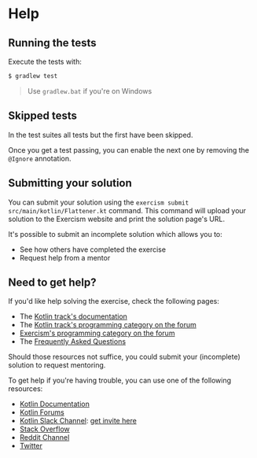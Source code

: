 # Help

## Running the tests

Execute the tests with:

```bash
$ gradlew test
```

> Use `gradlew.bat` if you're on Windows

## Skipped tests

In the test suites all tests but the first have been skipped.

Once you get a test passing, you can enable the next one by removing the
`@Ignore` annotation.

## Submitting your solution

You can submit your solution using the `exercism submit src/main/kotlin/Flattener.kt` command.
This command will upload your solution to the Exercism website and print the solution page's URL.

It's possible to submit an incomplete solution which allows you to:

- See how others have completed the exercise
- Request help from a mentor

## Need to get help?

If you'd like help solving the exercise, check the following pages:

- The [Kotlin track's documentation](https://exercism.org/docs/tracks/kotlin)
- The [Kotlin track's programming category on the forum](https://forum.exercism.org/c/programming/kotlin)
- [Exercism's programming category on the forum](https://forum.exercism.org/c/programming/5)
- The [Frequently Asked Questions](https://exercism.org/docs/using/faqs)

Should those resources not suffice, you could submit your (incomplete) solution to request mentoring.

To get help if you're having trouble, you can use one of the following resources:

- [Kotlin Documentation](https://kotlinlang.org/docs/reference/)
- [Kotlin Forums](https://discuss.kotlinlang.org/)
- [Kotlin Slack Channel](http://kotlinlang.slack.com/): [get invite here](http://slack.kotlinlang.org/)
- [Stack Overflow](https://stackoverflow.com/questions/tagged/kotlin)
- [Reddit Channel](https://www.reddit.com/r/kotlin)
- [Twitter](https://twitter.com/kotlin)
